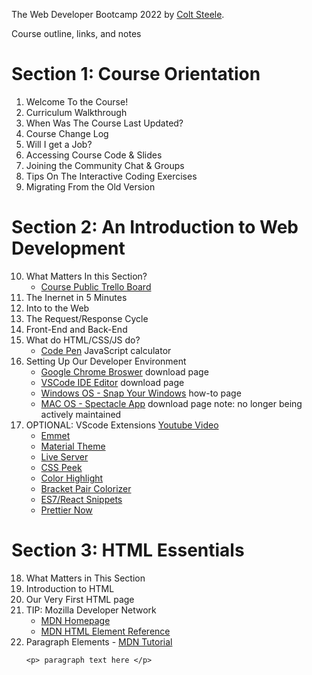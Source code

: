 The Web Developer Bootcamp 2022 by [Colt Steele](https://www.udemy.com/user/coltsteele/). 

Course outline, links, and notes

# Section 1: Course Orientation
  1. Welcome To the Course!
  2. Curriculum Walkthrough
  4. When Was The Course Last Updated?
  5. Course Change Log
  6. Will I get a Job?
  7. Accessing Course Code & Slides
  8. Joining the Community Chat & Groups
  9. Tips On The Interactive Coding Exercises
  10. Migrating From the Old Version

# Section 2: An Introduction to Web Development

  10. What Matters In this Section? 
      - [Course Public Trello Board](https://trello.com/b/0PVRE1XQ/web-developer-bootcamp) 
  11. The Inernet in 5 Minutes
  12. Into to the Web
  13. The Request/Response Cycle
  14. Front-End and Back-End
  15. What do HTML/CSS/JS do?
      - [Code Pen](https://codepen.io/giana/pen/GJMBEv) JavaScript calculator
  16. Setting Up Our Developer Environment
      - [Google Chrome Broswer](https://www.google.com/chrome/) download page
      - [VSCode IDE Editor](https://code.visualstudio.com/) download page
      - [Windows OS - Snap Your Windows](https://support.microsoft.com/en-us/windows/snap-your-windows-885a9b1e-a983-a3b1-16cd-c531795e6241#:~:text=Use%20Snap%20to%20arrange%20all,to%20once%20you%20drop%20it.) how-to page
      - [MAC OS - Spectacle App](https://www.spectacleapp.com/) download page note: no longer being actively maintained
  17. OPTIONAL: VScode Extensions [Youtube Video](https://www.youtube.com/watch?v=rH1RTwaAeGc&t=1s) 
      - [Emmet](https://code.visualstudio.com/docs/editor/emmet)
      - [Material Theme](https://marketplace.visualstudio.com/items?itemName=Equinusocio.vsc-material-theme)
      - [Live Server](https://marketplace.visualstudio.com/items?itemName=ritwickdey.LiveServer)
      - [CSS Peek](https://marketplace.visualstudio.com/items?itemName=pranaygp.vscode-css-peek)
      - [Color Highlight](https://marketplace.visualstudio.com/items?itemName=naumovs.color-highlight)
      - [Bracket Pair Colorizer](https://marketplace.visualstudio.com/items?itemName=CoenraadS.bracket-pair-colorizer)
      - [ES7/React Snippets](https://marketplace.visualstudio.com/items?itemName=dsznajder.es7-react-js-snippets)
      - [Prettier Now](https://marketplace.visualstudio.com/items?itemName=remimarsal.prettier-now)
        
# Section 3: HTML Essentials

  18. What Matters in This Section
  19. Introduction to HTML
  20. Our Very First HTML page
  21. TIP: Mozilla Developer Network
      - [MDN Homepage](https://developer.mozilla.org/en-US/)
      - [MDN HTML Element Reference](https://developer.mozilla.org/en-US/docs/Web/HTML/Element)
  22. Paragraph Elements - [MDN Tutorial](https://developer.mozilla.org/en-US/docs/Web/HTML/Element/p)
      ```
      <p> paragraph text here </p>
      ```
   
    
